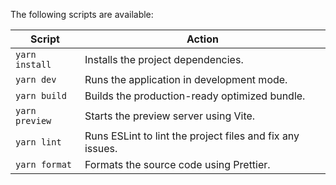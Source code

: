 The following scripts are available:

| Script         | Action                                                    |
| -------------- | --------------------------------------------------------- |
| `yarn install` | Installs the project dependencies.                        |
| `yarn dev`     | Runs the application in development mode.                 |
| `yarn build`   | Builds the production-ready optimized bundle.             |
| `yarn preview` | Starts the preview server using Vite.                     |
| `yarn lint`    | Runs ESLint to lint the project files and fix any issues. |
| `yarn format`  | Formats the source code using Prettier.                   |